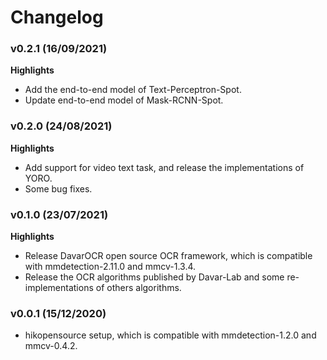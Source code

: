 # Changelog

### v0.2.1  (16/09/2021)

**Highlights**

- Add the end-to-end model of Text-Perceptron-Spot.
- Update end-to-end model of Mask-RCNN-Spot.

### v0.2.0  (24/08/2021)

**Highlights**

- Add support for video text task, and release the implementations of YORO.
- Some bug fixes.

### v0.1.0  (23/07/2021)

**Highlights**

- Release DavarOCR open source OCR framework, which is compatible with mmdetection-2.11.0 and mmcv-1.3.4.
- Release the OCR algorithms published by Davar-Lab and some re-implementations of others algorithms.

### v0.0.1  (15/12/2020)

- hikopensource setup, which is compatible with mmdetection-1.2.0 and mmcv-0.4.2. 